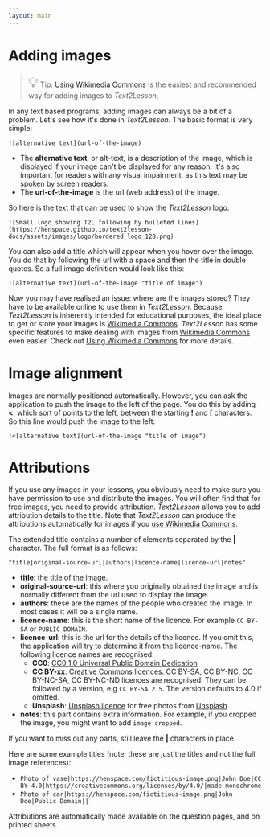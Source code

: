 ```yaml
---
layout: main
---
```


# Adding images

> <span style="font-size:2em;">💡</span> Tip: [Using Wikimedia Commons](./using-wikimedia-commons.md) is the easiest and recommended way for adding images to _Text2Lesson_.

In any text based programs, adding images can always be a bit of a problem. Let's
see how it's done in _Text2Lesson_. The basic format is very simple:

```
![alternative text](url-of-the-image)
```

- The **alternative text**, or alt-text, is a description of the image, which is displayed if your image can't
  be displayed for any reason. It's also important for readers with any visual
  impairment, as this text may be spoken by screen readers.
- The **url-of-the-image** is the url (web address) of the image.

So here is the text that can be used to show the _Text2Lesson_ logo.

```
![Small logo showing T2L following by bulleted lines](https://henspace.github.io/text2lesson-docs/assets/images/logo/bordered_logo_128.png)
```

You can also add a title which will appear when you hover over the image. You do
that by following the url with a space and then the title in double quotes. So
a full image definition would look like this:

```
![alternative text](url-of-the-image "title of image")
```

Now you may have realised an issue: where are the images stored? They have to be
available online to use them in _Text2Lesson_. Because _Text2Lesson_ is inherently
intended for educational purposes, the ideal place to get or store your images is
[Wikimedia Commons](https://commons.wikimedia.org/wiki/Main_Page). _Text2Lesson_ has some specific features to make dealing with images
from [Wikimedia Commons](https://commons.wikimedia.org/wiki/Main_Page) even easier. Check out [Using Wikimedia Commons](using-wikimedia-commons.md)
for more details.

# Image alignment

Images are normally positioned automatically. However, you can ask the application to push the image to
the left of the page. You do this by adding **<**, which sort of points to the left, between the starting **!** and **[** characters. So this line would push the image to the left:

```
!<[alternative text](url-of-the-image "title of image")
```

# Attributions

If you use any images in your lessons, you obviously need to make sure you have
permission to use and distribute the images. You will often find that for
free images, you need to provide attribution. _Text2Lesson_ allows you to add
attribution details to the title. Note that _Text2Lesson_ can produce the attributions
automatically for images if you [use Wikimedia Commons](using-wikimedia-commons.md).

The extended title contains a number of elements
separated by the **|** character. The full format is as follows:

```
"title|original-source-url|authors|licence-name|licence-url|notes"
```

- **title**: the title of the image.
- **original-source-url**: this where you originally obtained the image and is normally different from the url used to display the image.
- **authors**: these are the names of the people who created the image. In most cases it will be a single name.
- **licence-name**: this is the short name of the licence. For example `CC BY-SA` or `PUBLIC DOMAIN`.
- **licence-url**: this is the url for the details of the licence. If you omit this, the application will try to determine it from the licence-name. The following licence names are recognised:
  - **CC0**: [CC0 1.0 Universal Public Domain Dedication](https://creativecommons.org/publicdomain/zero/1.0/)
  - **CC BY-xx**: [Creative Commons licences](https://creativecommons.org/licenses/). CC BY-SA, CC BY-NC, CC BY-NC-SA, CC BY-NC-ND licences are recognised. They can be followed by a version, e.g `CC BY-SA 2.5`. The version defaults to 4.0 if omitted.
  - **Unsplash**: [Unsplash licence](https://unsplash.com/license) for free photos from [Unsplash](https://unsplash.com).
- **notes**: this part contains extra information. For example, if you cropped the image, you might want to add `image cropped`.

If you want to miss out any parts, still leave the **\|** characters in place.

Here are some example titles (note: these are just the titles and not the full image references):

- `Photo of vase|https://henspace.com/fictitious-image.png|John Doe|CC BY 4.0|https://creativecommons.org/licenses/by/4.0/|made monochrome`
- `Photo of car|https://henspace.com/fictitious-image.png|John Doe|Public Domain||`

Attributions are automatically made available on the question pages, and on printed sheets.
